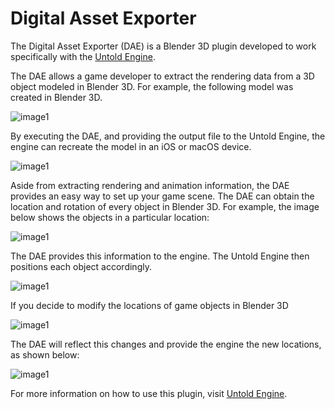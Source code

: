# Digital Asset Exporter

The Digital Asset Exporter (DAE) is a Blender 3D plugin developed to work specifically with the [Untold Engine](http://www.untoldengine.com).

The DAE allows a game developer to extract the rendering data from a 3D object modeled in Blender 3D. For example, the following model was created in Blender 3D.

![image1](images/astronautinblender.png)

By executing the DAE, and providing the output file to the Untold Engine, the engine can recreate the model in an iOS or macOS device.

![image1](images/astronautlab1.png)

Aside from extracting rendering and animation information, the DAE provides an easy way to set up your game scene. The DAE can obtain the location and rotation of every object in Blender 3D. For example, the image below shows the objects in a particular location:

![image1](images/spacepackblender.png)

The DAE provides this information to the engine. The Untold Engine then positions each object accordingly.

![image1](images/spacepack.png)

If you decide to modify the locations of game objects in Blender 3D

![image1](images/spacepackblendermoved.png)

The DAE will reflect this changes and provide the engine the new locations, as shown below:

![image1](images/spacepackmoved.png)

For more information on how to use this plugin, visit [Untold Engine](http://www.untoldengine.com).